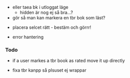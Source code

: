 <!-- * gör så man ej kan lägga till i läs-lista  -->
* eller taea bk i utloggat läge
    * hidden är nog ej så bra...?
* gör så man kan markera en tbr bok som läst?
<!-- * styla seelct klart -->
* placera selcet rätt - bestäm och görrr!

* error hantering 


### Todo

<!-- * finish rating - bug with clicked stars -->

* if a user markes a tbr book as rated move it up directly

* fixa tbr kanpp så plsuset ej wrappar